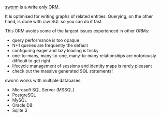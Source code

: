 [sworm](https://github.com/featurist/sworm) is a write only ORM.

It is optimised for writing graphs of related entities.
Querying, on the other hand, is done with raw SQL so you can do it fast.

This ORM avoids some of the largest issues experienced in other ORMs:

- query performance is too opaque
- N+1 queries are frequently the default
- configuring eager and lazy loading is tricky
- one-to-many, many-to-one, many-to-many relationships are notoriously difficult to get right
- lifecycle management of sessions and identity maps is rarely pleasant
- check out the massive generated SQL statements!

sworm works with multiple databases:

- Microsoft SQL Server (MSSQL)
- PostgreSQL
- MySQL
- Oracle DB
- Sqlite 3
